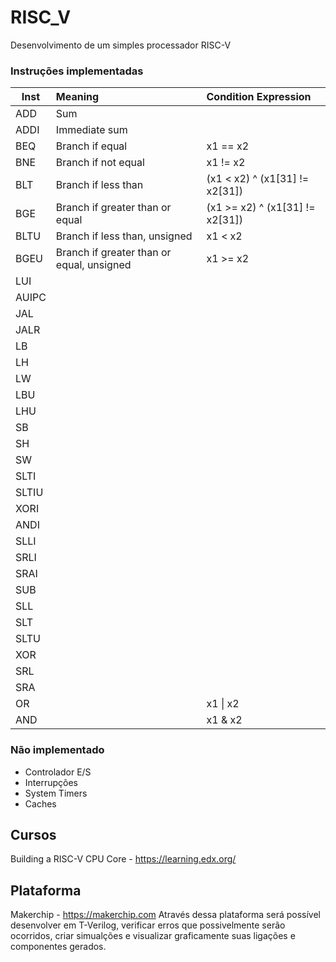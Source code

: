 # RISC_V
Desenvolvimento de um simples processador RISC-V

### Instruções implementadas
| Inst  | Meaning                                   | Condition Expression             |
| ----- |:------------------------------------------|:---------------------------------|
|ADD    | Sum                                       |                                  |
|ADDI   | Immediate sum                             |                                  |
|BEQ    | Branch if equal                           | x1 == x2                         |
|BNE    | Branch if not equal                       | x1 != x2                         |
|BLT    | Branch if less than                       | (x1 < x2) ^ (x1[31] != x2[31])   |
|BGE    | Branch if greater than or equal           |  (x1 >= x2) ^ (x1[31] != x2[31]) |
|BLTU   | Branch if less than, unsigned             | x1 < x2                          |
|BGEU   | Branch if greater than or equal, unsigned | x1 >= x2                         |
|LUI|||
|AUIPC||
|JAL|||
|JALR|||
|LB|||
|LH|
|LW|
|LBU|
|LHU|
|SB|
|SH|
|SW|
|SLTI|
|SLTIU|
|XORI|
|ANDI|
|SLLI|
|SRLI|
|SRAI|
|SUB|
|SLL|
|SLT|
|SLTU|
|XOR|
|SRL|
|SRA|
|OR| | x1 \| x2|
|AND|| x1 & x2|

### Não implementado
  *  Controlador E/S
  *  Interrupções
  *  System Timers
  *  Caches

## Cursos 
  Building a RISC-V CPU Core - https://learning.edx.org/
  
## Plataforma 
  Makerchip - https://makerchip.com
  Através dessa plataforma será possível desenvolver em T-Verilog, verificar erros que possivelmente serão ocorridos, criar simualções e visualizar graficamente suas ligações e componentes gerados.
